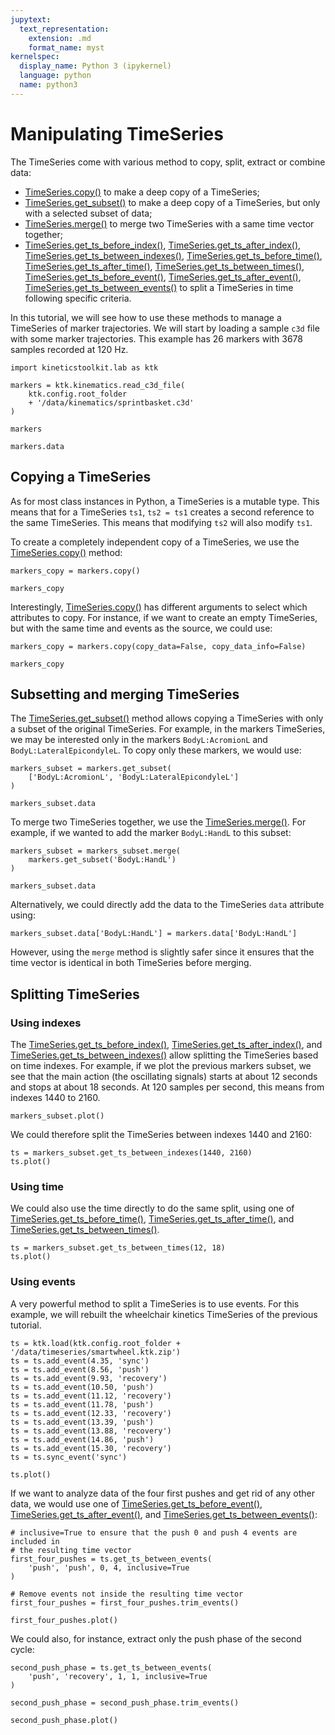 ```yaml
---
jupytext:
  text_representation:
    extension: .md
    format_name: myst
kernelspec:
  display_name: Python 3 (ipykernel)
  language: python
  name: python3
---
```


# Manipulating TimeSeries

The TimeSeries come with various method to copy, split, extract or combine data:

- [TimeSeries.copy()](/api/kineticstoolkit.TimeSeries.copy.rst) to make a deep copy of a TimeSeries;
- [TimeSeries.get_subset()](/api/kineticstoolkit.TimeSeries.get_subset.rst) to make a deep copy of a TimeSeries, but only with a selected subset of data;
- [TimeSeries.merge()](/api/kineticstoolkit.TimeSeries.merge.rst) to merge two TimeSeries with a same time vector together;
- [TimeSeries.get_ts_before_index()](/api/kineticstoolkit.TimeSeries.get_ts_before_index.rst),
  [TimeSeries.get_ts_after_index()](/api/kineticstoolkit.TimeSeries.get_ts_after_index.rst),
  [TimeSeries.get_ts_between_indexes()](/api/kineticstoolkit.TimeSeries.get_ts_between_indexes.rst),
  [TimeSeries.get_ts_before_time()](/api/kineticstoolkit.TimeSeries.get_ts_before_time.rst),
  [TimeSeries.get_ts_after_time()](/api/kineticstoolkit.TimeSeries.get_ts_after_time.rst),
  [TimeSeries.get_ts_between_times()](/api/kineticstoolkit.TimeSeries.get_ts_between_times.rst),
  [TimeSeries.get_ts_before_event()](/api/kineticstoolkit.TimeSeries.get_ts_before_event.rst),
  [TimeSeries.get_ts_after_event()](/api/kineticstoolkit.TimeSeries.get_ts_after_event.rst),
  [TimeSeries.get_ts_between_events()](/api/kineticstoolkit.TimeSeries.get_ts_between_events.rst) to split a TimeSeries in time following specific criteria.

In this tutorial, we will see how to use these methods to manage a TimeSeries of marker trajectories. We will start by loading a sample `c3d` file with some marker trajectories. This example has 26 markers with 3678 samples recorded at 120 Hz.

```{code-cell}
import kineticstoolkit.lab as ktk

markers = ktk.kinematics.read_c3d_file(
    ktk.config.root_folder
    + '/data/kinematics/sprintbasket.c3d'
)

markers
```

```{code-cell} ipython3
markers.data
```

## Copying a TimeSeries

As for most class instances in Python, a TimeSeries is a mutable type. This means that for a TimeSeries `ts1`, `ts2 = ts1` creates a second reference to the same TimeSeries. This means that modifying `ts2` will also modify `ts1`.

To create a completely independent copy of a TimeSeries, we use the [TimeSeries.copy()](/api/kineticstoolkit.TimeSeries.copy.rst) method:

```{code-cell}
markers_copy = markers.copy()

markers_copy
```

Interestingly, [TimeSeries.copy()](/api/kineticstoolkit.TimeSeries.copy.rst) has different arguments to select which attributes to copy. For instance, if we want to create an empty TimeSeries, but with the same time and events as the source, we could use:

```{code-cell}
markers_copy = markers.copy(copy_data=False, copy_data_info=False)

markers_copy
```

## Subsetting and merging TimeSeries

The [TimeSeries.get_subset()](/api/kineticstoolkit.TimeSeries.get_subset.rst) method allows copying a TimeSeries with only a subset of the original TimeSeries. For example, in the markers TimeSeries, we may be interested only in the markers `BodyL:AcromionL` and `BodyL:LateralEpicondyleL`. To copy only these markers, we would use:

```{code-cell}
markers_subset = markers.get_subset(
    ['BodyL:AcromionL', 'BodyL:LateralEpicondyleL']
)

markers_subset.data
```

To merge two TimeSeries together, we use the [TimeSeries.merge()](/api/kineticstoolkit.TimeSeries.merge.rst). For example, if we wanted to add the marker `BodyL:HandL` to this subset:

```{code-cell}
markers_subset = markers_subset.merge(
    markers.get_subset('BodyL:HandL')
)

markers_subset.data
```

Alternatively, we could directly add the data to the TimeSeries `data` attribute using:

```
markers_subset.data['BodyL:HandL'] = markers.data['BodyL:HandL']
```

However, using the `merge` method is slightly safer since it ensures that the time vector is identical in both TimeSeries before merging.

## Splitting TimeSeries

### Using indexes

The [TimeSeries.get_ts_before_index()](/api/kineticstoolkit.TimeSeries.get_ts_before_index.rst),
[TimeSeries.get_ts_after_index()](/api/kineticstoolkit.TimeSeries.get_ts_after_index.rst), and
[TimeSeries.get_ts_between_indexes()](/api/kineticstoolkit.TimeSeries.get_ts_between_indexes.rst)
allow splitting the TimeSeries based on time indexes. For example, if we plot the previous markers subset, we see that the main action (the oscillating signals) starts at about 12 seconds and stops at about 18 seconds. At 120 samples per second, this means from indexes 1440 to 2160.

```{code-cell}
markers_subset.plot()
```

We could therefore split the TimeSeries between indexes 1440 and 2160:

```{code-cell}
ts = markers_subset.get_ts_between_indexes(1440, 2160)
ts.plot()
```

### Using time

We could also use the time directly to do the same split, using one of
[TimeSeries.get_ts_before_time()](/api/kineticstoolkit.TimeSeries.get_ts_before_time.rst),
[TimeSeries.get_ts_after_time()](/api/kineticstoolkit.TimeSeries.get_ts_after_time.rst), and
[TimeSeries.get_ts_between_times()](/api/kineticstoolkit.TimeSeries.get_ts_between_times.rst).

```{code-cell}
ts = markers_subset.get_ts_between_times(12, 18)
ts.plot()
```

### Using events

A very powerful method to split a TimeSeries is to use events. For this example, we will rebuilt the wheelchair kinetics TimeSeries of the previous tutorial.

```{code-cell}
ts = ktk.load(ktk.config.root_folder + '/data/timeseries/smartwheel.ktk.zip')
ts = ts.add_event(4.35, 'sync')
ts = ts.add_event(8.56, 'push')
ts = ts.add_event(9.93, 'recovery')
ts = ts.add_event(10.50, 'push')
ts = ts.add_event(11.12, 'recovery')
ts = ts.add_event(11.78, 'push')
ts = ts.add_event(12.33, 'recovery')
ts = ts.add_event(13.39, 'push')
ts = ts.add_event(13.88, 'recovery')
ts = ts.add_event(14.86, 'push')
ts = ts.add_event(15.30, 'recovery')
ts = ts.sync_event('sync')

ts.plot()
```

If we want to analyze data of the four first pushes and get rid of any other data, we would use one of
[TimeSeries.get_ts_before_event()](/api/kineticstoolkit.TimeSeries.get_ts_before_event.rst),
[TimeSeries.get_ts_after_event()](/api/kineticstoolkit.TimeSeries.get_ts_after_event.rst), and
[TimeSeries.get_ts_between_events()](/api/kineticstoolkit.TimeSeries.get_ts_between_events.rst):

```{code-cell}
# inclusive=True to ensure that the push 0 and push 4 events are included in
# the resulting time vector
first_four_pushes = ts.get_ts_between_events(
    'push', 'push', 0, 4, inclusive=True
)

# Remove events not inside the resulting time vector
first_four_pushes = first_four_pushes.trim_events()

first_four_pushes.plot()
```

We could also, for instance, extract only the push phase of the second cycle:

```{code-cell} ipython3
second_push_phase = ts.get_ts_between_events(
    'push', 'recovery', 1, 1, inclusive=True
)

second_push_phase = second_push_phase.trim_events()

second_push_phase.plot()
```
